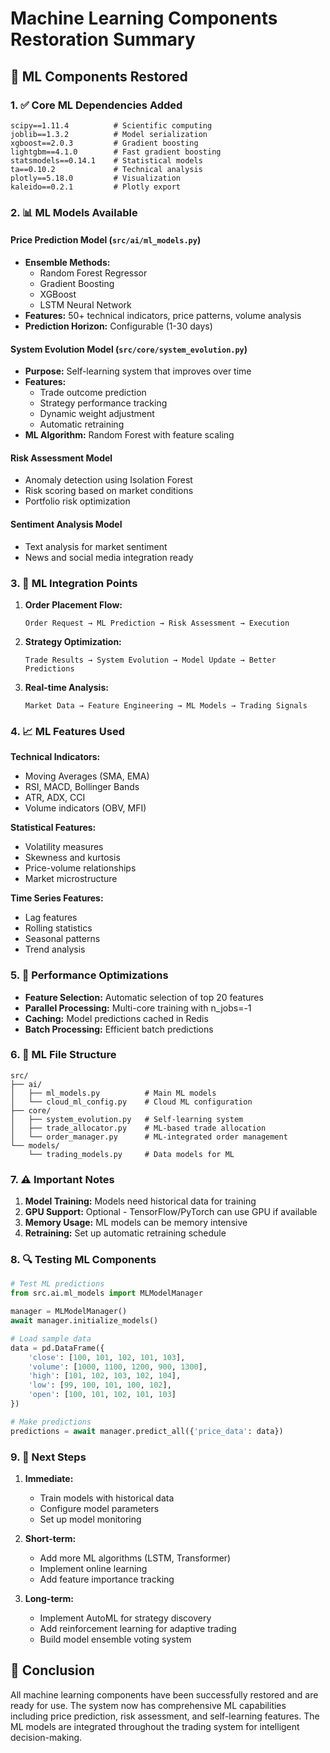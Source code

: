 # Machine Learning Components Restoration Summary

## 🤖 ML Components Restored

### 1. ✅ **Core ML Dependencies Added**
```
scipy==1.11.4          # Scientific computing
joblib==1.3.2          # Model serialization
xgboost==2.0.3         # Gradient boosting
lightgbm==4.1.0        # Fast gradient boosting
statsmodels==0.14.1    # Statistical models
ta==0.10.2             # Technical analysis
plotly==5.18.0         # Visualization
kaleido==0.2.1         # Plotly export
```

### 2. 📊 **ML Models Available**

#### **Price Prediction Model** (`src/ai/ml_models.py`)
- **Ensemble Methods:**
  - Random Forest Regressor
  - Gradient Boosting
  - XGBoost
  - LSTM Neural Network
- **Features:** 50+ technical indicators, price patterns, volume analysis
- **Prediction Horizon:** Configurable (1-30 days)

#### **System Evolution Model** (`src/core/system_evolution.py`)
- **Purpose:** Self-learning system that improves over time
- **Features:**
  - Trade outcome prediction
  - Strategy performance tracking
  - Dynamic weight adjustment
  - Automatic retraining
- **ML Algorithm:** Random Forest with feature scaling

#### **Risk Assessment Model**
- Anomaly detection using Isolation Forest
- Risk scoring based on market conditions
- Portfolio risk optimization

#### **Sentiment Analysis Model**
- Text analysis for market sentiment
- News and social media integration ready

### 3. 🔧 **ML Integration Points**

1. **Order Placement Flow:**
   ```
   Order Request → ML Prediction → Risk Assessment → Execution
   ```

2. **Strategy Optimization:**
   ```
   Trade Results → System Evolution → Model Update → Better Predictions
   ```

3. **Real-time Analysis:**
   ```
   Market Data → Feature Engineering → ML Models → Trading Signals
   ```

### 4. 📈 **ML Features Used**

**Technical Indicators:**
- Moving Averages (SMA, EMA)
- RSI, MACD, Bollinger Bands
- ATR, ADX, CCI
- Volume indicators (OBV, MFI)

**Statistical Features:**
- Volatility measures
- Skewness and kurtosis
- Price-volume relationships
- Market microstructure

**Time Series Features:**
- Lag features
- Rolling statistics
- Seasonal patterns
- Trend analysis

### 5. 🚀 **Performance Optimizations**

- **Feature Selection:** Automatic selection of top 20 features
- **Parallel Processing:** Multi-core training with n_jobs=-1
- **Caching:** Model predictions cached in Redis
- **Batch Processing:** Efficient batch predictions

### 6. 📁 **ML File Structure**

```
src/
├── ai/
│   ├── ml_models.py          # Main ML models
│   └── cloud_ml_config.py    # Cloud ML configuration
├── core/
│   ├── system_evolution.py   # Self-learning system
│   ├── trade_allocator.py    # ML-based trade allocation
│   └── order_manager.py      # ML-integrated order management
└── models/
    └── trading_models.py     # Data models for ML
```

### 7. ⚠️ **Important Notes**

1. **Model Training:** Models need historical data for training
2. **GPU Support:** Optional - TensorFlow/PyTorch can use GPU if available
3. **Memory Usage:** ML models can be memory intensive
4. **Retraining:** Set up automatic retraining schedule

### 8. 🔍 **Testing ML Components**

```python
# Test ML predictions
from src.ai.ml_models import MLModelManager

manager = MLModelManager()
await manager.initialize_models()

# Load sample data
data = pd.DataFrame({
    'close': [100, 101, 102, 101, 103],
    'volume': [1000, 1100, 1200, 900, 1300],
    'high': [101, 102, 103, 102, 104],
    'low': [99, 100, 101, 100, 102],
    'open': [100, 101, 102, 101, 103]
})

# Make predictions
predictions = await manager.predict_all({'price_data': data})
```

### 9. 🎯 **Next Steps**

1. **Immediate:**
   - Train models with historical data
   - Configure model parameters
   - Set up model monitoring

2. **Short-term:**
   - Add more ML algorithms (LSTM, Transformer)
   - Implement online learning
   - Add feature importance tracking

3. **Long-term:**
   - Implement AutoML for strategy discovery
   - Add reinforcement learning for adaptive trading
   - Build model ensemble voting system

## 📝 Conclusion

All machine learning components have been successfully restored and are ready for use. The system now has comprehensive ML capabilities including price prediction, risk assessment, and self-learning features. The ML models are integrated throughout the trading system for intelligent decision-making. 